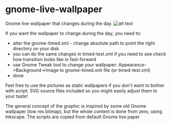 # gnome-live-wallpaper
Gnome live wallpaper that changes during the day.
![alt text](https://i.imgur.com/D0ePDeQ.gif)

If you want the wallpaper to change during the day, you need to:
* alter the gnome-timed.xml - change absolute path to point the right directory on your disk
* you can do the same changes in timed-test.xml if you need to see check how transition looks like in fast-forward
* use Gnome Tweak tool to change your wallpaper: Appearance->Background->Image to gnome-timed.xml file (or timed-test.xml)
* done

Feel free to use the pictures as static wallpapers if you don't want to bother with script. 
SVG source files included so you might easily adjust them to your taste!

The general concept of the graphic is inspired by some old Gnome wallpaper (low res bitmap), but the whole content is done from zero, using Inkscape.
The scripts are copied from default Gnome live paper
